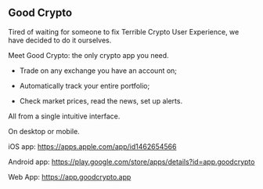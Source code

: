 ## Good Crypto

Tired of waiting for someone to fix Terrible Crypto User Experience, we have decided to do it ourselves.

Meet Good Crypto: the only crypto app you need.

- Trade on any exchange you have an account on;

- Automatically track your entire portfolio;

- Check market prices, read the news, set up alerts.

All from a single intuitive interface. 

On desktop or mobile.

iOS app: https://apps.apple.com/app/id1462654566

Android app: https://play.google.com/store/apps/details?id=app.goodcrypto

Web App: https://app.goodcrypto.app
